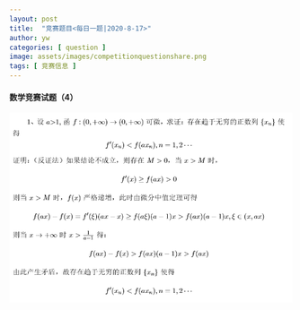 ```yaml
---
layout: post
title:  "竞赛题目<每日一题|2020-8-17>"
author: yw
categories: [ question ]
image: assets/images/competitionquestionshare.png
tags: [ 竞赛信息 ]
---
```


#### 数学竞赛试题（4）

<img src="../assets/images/competitionquestion4.PNG" alt="">
